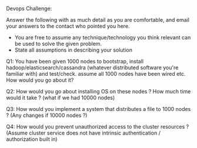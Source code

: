
Devops Challenge: 

Answer the following with as much detail as you are comfortable, and email your answers to the contact who pointed you here.

- You are free to assume any technique/technology you think relevant can be used to solve the given problem.
- State all assumptions in describing your solution

Q1: You have been given 1000 nodes to bootstrap, install hadoop/elasticsearch/cassandra (whatever distributed software you're
familiar with) and test/check. assume all 1000 nodes have been wired etc. How would you go about it?

Q2: How would you go about installing OS on these nodes ? How much time would it take ? (what if we had 10000 nodes)

Q3: How would you implement a system that distributes a file to 1000 nodes ? (Any changes if 10000 nodes ?)

Q4: How would you prevent unauthorized access to the cluster resources ? (Assume cluster service does not have intrinsic authentication / authorization built in)


